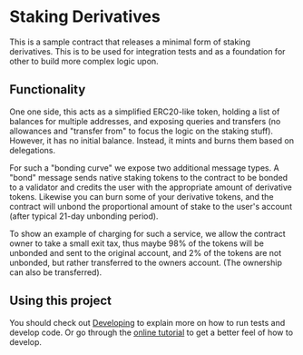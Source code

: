 # Staking Derivatives

This is a sample contract that releases a minimal form of staking derivatives.
This is to be used for integration tests and as a foundation for other to build
more complex logic upon.

## Functionality

One one side, this acts as a simplified ERC20-like token, holding a list of
balances for multiple addresses, and exposing queries and transfers (no
allowances and "transfer from" to focus the logic on the staking stuff).
However, it has no initial balance. Instead, it mints and burns them based on
delegations.

For such a "bonding curve" we expose two additional message types. A "bond"
message sends native staking tokens to the contract to be bonded to a validator
and credits the user with the appropriate amount of derivative tokens. Likewise
you can burn some of your derivative tokens, and the contract will unbond the
proportional amount of stake to the user's account (after typical 21-day
unbonding period).

To show an example of charging for such a service, we allow the contract owner
to take a small exit tax, thus maybe 98% of the tokens will be unbonded and sent
to the original account, and 2% of the tokens are not unbonded, but rather
transferred to the owners account. (The ownership can also be transferred).

## Using this project

You should check out [Developing](./Developing.md) to explain more on how to run
tests and develop code. Or go through the
[online tutorial](https://book.cosmwasm.com/index.html) to get a
better feel of how to develop.
